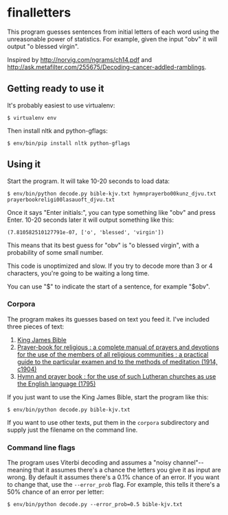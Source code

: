 # finalletters

This program guesses sentences from initial letters of each word using
the unreasonable power of statistics.  For example, given the input
"obv" it will output "o blessed virgin".

Inspired by http://norvig.com/ngrams/ch14.pdf and
http://ask.metafilter.com/255675/Decoding-cancer-addled-ramblings.


## Getting ready to use it

It's probably easiest to use virtualenv:

```
$ virtualenv env
```

Then install nltk and python-gflags:

```
$ env/bin/pip install nltk python-gflags
```


## Using it

Start the program.  It will take 10-20 seconds to load data:

```
$ env/bin/python decode.py bible-kjv.txt hymnprayerbo00kunz_djvu.txt prayerbookreligi00lasauoft_djvu.txt
```

Once it says "Enter initials:", you can type something like "obv" and
press Enter.  10-20 seconds later it will output something like this:

```
(7.810582510127791e-07, ['o', 'blessed', 'virgin'])
```

This means that its best guess for "obv" is "o blessed virgin", with a
probability of some small number.

This code is unoptimized and slow.  If you try to decode more than 3
or 4 characters, you're going to be waiting a long time.

You can use "$" to indicate the start of a sentence, for example "$obv".


### Corpora

The program makes its guesses based on text you feed it.  I've included three pieces of text:

1. [King James Bible](https://en.wikipedia.org/wiki/King_James_Version)
2. [Prayer-book for religious : a complete manual of prayers and devotions for the use of the members of all religious communities : a practical guide to the particular examen and to the methods of meditation (1914, c1904)](https://archive.org/details/prayerbookreligi00lasauoft)
3. [Hymn and prayer book : for the use of such Lutheran churches as use the English language (1795)](https://archive.org/details/hymnprayerbo00kunz)

If you just want to use the King James Bible, start the program like this:

```
$ env/bin/python decode.py bible-kjv.txt
```

If you want to use other texts, put them in the `corpora` subdirectory
and supply just the filename on the command line.


### Command line flags

The program uses Viterbi decoding and assumes a "noisy
channel"--meaning that it assumes there's a chance the letters you
give it as input are wrong.  By default it assumes there's a 0.1%
chance of an error.  If you want to change that, use the
`--error_prob` flag.  For example, this tells it there's a 50% chance
of an error per letter:

```
$ env/bin/python decode.py --error_prob=0.5 bible-kjv.txt
```

